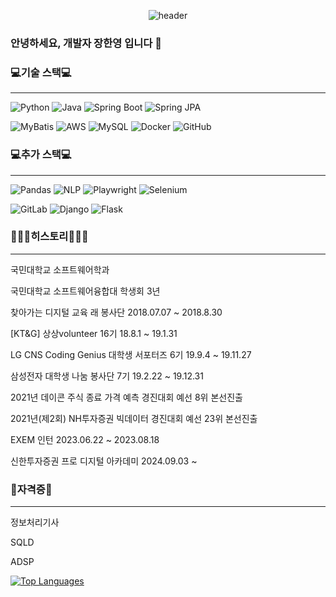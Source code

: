 <div align = "center">
  
  ![header](https://capsule-render.vercel.app/api?type=waving&text=Han%20Yeong%20Jang&color=7BC4C4&height=200&fontColor=FFFFFF)
</div>

### 안녕하세요, 개발자 장한영 입니다 👋

  ### 💻기술 스택💻
  ---
  
  ![Python](https://img.shields.io/badge/Python-3776AB?style=for-the-badge&logo=python&logoColor=white)
  ![Java](https://img.shields.io/badge/Java-007396?style=for-the-badge&logo=java&logoColor=white)
  ![Spring Boot](https://img.shields.io/badge/Spring%20Boot-6DB33F?style=for-the-badge&logo=spring-boot&logoColor=white)
  ![Spring JPA](https://img.shields.io/badge/Spring%20JPA-6DB33F?style=for-the-badge&logo=spring&logoColor=white)
  
  ![MyBatis](https://img.shields.io/badge/MyBatis-DC382D?style=for-the-badge&logo=MyBatis&logoColor=white)
  ![AWS](https://img.shields.io/badge/AWS-232F3E?style=for-the-badge&logo=amazon-aws&logoColor=white)
  ![MySQL](https://img.shields.io/badge/MySQL-4479A1?style=for-the-badge&logo=mysql&logoColor=white)
  ![Docker](https://img.shields.io/badge/Docker-2496ED?style=for-the-badge&logo=docker&logoColor=white)
  ![GitHub](https://img.shields.io/badge/GitHub-181717?style=for-the-badge&logo=github&logoColor=white)

  ### 💻추가 스택💻
  ---
  
  ![Pandas](https://img.shields.io/badge/Pandas-150458?style=for-the-badge&logo=pandas&logoColor=white)
  ![NLP](https://img.shields.io/badge/NLP-008080?style=for-the-badge&logo=nlp&logoColor=white)
  ![Playwright](https://img.shields.io/badge/Playwright-2EAD33?style=for-the-badge&logo=playwright&logoColor=white)
  ![Selenium](https://img.shields.io/badge/Selenium-43B02A?style=for-the-badge&logo=selenium&logoColor=white)

  ![GitLab](https://img.shields.io/badge/GitLab-FCA121?style=for-the-badge&logo=gitlab&logoColor=white)
  ![Django](https://img.shields.io/badge/Django-092E20?style=for-the-badge&logo=django&logoColor=white)
  ![Flask](https://img.shields.io/badge/Flask-000000?style=for-the-badge&logo=flask&logoColor=white)

  ### 🙇🏻‍♂️히스토리🙇🏻‍♂️
  ---
  
  국민대학교 소프트웨어학과 
  
  국민대학교 소프트웨어융합대 학생회 3년 
  
  찾아가는 디지털 교육 래 봉사단 2018.07.07 ~ 2018.8.30

  [KT&G] 상상volunteer 16기 18.8.1 ~ 19.1.31  
  
  LG CNS Coding Genius 대학생 서포터즈 6기 19.9.4 ~ 19.11.27
  
  삼성전자 대학생 나눔 봉사단 7기 19.2.22 ~ 19.12.31
  
  2021년 데이콘 주식 종료 가격 예측 경진대회 예선 8위 본선진출
  
  2021년(제2회) NH투자증권 빅데이터 경진대회 예선 23위 본선진출 

  EXEM 인턴 2023.06.22 ~ 2023.08.18
  
  신한투자증권 프로 디지털 아카데미 2024.09.03 ~ 
  
  ### 🪪자격증🪪
  ---
  정보처리기사 

  SQLD

  ADSP

  <a href="https://github.com/qpwisu/github-readme-stats">
    <img src="https://github-readme-stats.vercel.app/api/top-langs/?username=qpwisu" alt="Top Languages" />
  </a>
